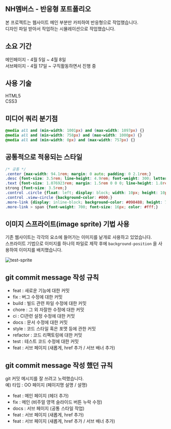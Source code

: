 ## NH멤버스 - 반응형 포트폴리오
본 프로젝트는 웹사이트 메인 부분만 카피하여 반응형으로 작업했습니다. <br>
디자인 파일 받아서 작업하는 시뮬레이션으로 작업했습니다.

## 소요 기간
메인페이지 - 4월 5일 ~ 4월 8일 <br>
서브페이지 - 4월 17일 ~ 구직활동하면서 진행 중

## 사용 기술
HTML5 <br>
CSS3

## 미디어 쿼리 분기점
```css
@media all and (min-width: 1001px) and (max-width: 1097px) {}
@media all and (min-width: 758px) and (max-width: 1000px) {}
@media all and (min-width: 0px) and (max-width: 757px) {}
```

## 공통적으로 적용되는 스타일
```css
/* 공통 */
.center {max-width: 94.1rem; margin: 0 auto; padding: 0 2.1rem;}
.desc {font-size: 3.5rem; line-height: 4.9rem; font-weight: 300; letter-spacing: -1px;}
.text {font-size: 1.076923rem; margin: 1.5rem 0 0 0; line-height: 1.8rem;}
strong {font-size: 3.5rem;}
.control .circle {float: left; display: block; width: 10px; height: 10px; margin: 0 8px 0 0; border: 2px solid #000; border-radius: 10px;}
.control .view-circle {background-color: #000;}
.more-link {display: inline-block; background-color: #098488; height: 70px; line-height: 70px; padding: 0 72px; border-radius: 35px;}
.more-link > span {font-weight: 700; font-size: 16px; color: #fff;}
```

## 이미지 스프라이트(image sprite) 기법 사용
기존 웹사이트는 각각의 요소에 들어가는 이미지를 낱개로 사용하고 있었습니다. <br>
스프라이트 기법으로 이미지를 하나의 파일로 제작 후에 `background-position` 을 사용하여 이미지를 배치했습니다. <br>

![test-sprite](https://user-images.githubusercontent.com/65770361/114313874-4ea4e980-9b33-11eb-9a4b-69fe781ead08.png)

## git commit message 작성 규칙
- feat : 새로운 기능에 대한 커밋 
- fix : 버그 수정에 대한 커밋 
- build : 빌드 관련 파일 수정에 대한 커밋 
- chore : 그 외 자잘한 수정에 대한 커밋 
- ci : CI관련 설정 수정에 대한 커밋 
- docs : 문서 수정에 대한 커밋 
- style : 코드 스타일 혹은 포맷 등에 관한 커밋 
- refactor :  코드 리팩토링에 대한 커밋 
- test : 테스트 코드 수정에 대한 커밋 
- feat : 서브 페이지 (새롭게, href 추가 / 서브 배너 추가) 

## git commit message 작성 했던 규칙
git 커밋 메시지를 잘 쓰려고 노력했습니다. <br>
예) 타입 : OO 페이지 (페이지명 설명 / 설명) <br>
- feat : 메인 페이지 (헤더 추가) 
- fix : 메인 (비주얼 영역 슬라이드 버튼 누락 수정) 
- docs : 서브 페이지 (공통 스타일 작업) 
- feat : 서브 페이지 (새롭게, href 추가) 
- feat : 서브 페이지 (새롭게, href 추가 / 서브 배너 추가) 

